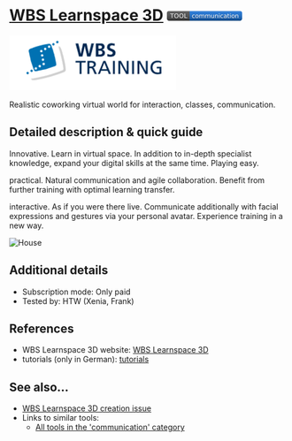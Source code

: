 # [WBS Learnspace 3D](https://www.wbsakademie.de/wbs-learnspace-3d/)  [<img src="images/communication.png" align="bottom">](https://github.com/e-CLOSE/Toolbox/issues?q=label%3A01_TOOL+label%3Acommunication)

[<img src="images/wbs.png" align="bottom" height="100" alt="wbs Logo">](https://www.wbsakademie.de/wbs-learnspace-3d/)

Realistic coworking virtual world for interaction, classes, communication.


## Detailed description & quick guide

Innovative.
Learn in virtual space. In addition to in-depth specialist knowledge, expand your digital skills at the same time. Playing easy.

practical.
Natural communication and agile collaboration. Benefit from further training with optimal learning transfer.

interactive.
As if you were there live. Communicate additionally with facial expressions and gestures via your personal avatar. Experience training in a new way.

![House](https://user-images.githubusercontent.com/96419022/157196938-b590571c-893e-42f3-833d-ce8be108c0d4.png)


## Additional details

- Subscription mode: Only paid
- Tested by: HTW (Xenia, Frank)


## References

- WBS Learnspace 3D website: [WBS Learnspace 3D](https://www.wbsakademie.de/wbs-learnspace-3d/)
- tutorials (only in German): [tutorials](https://www.youtube.com/channel/UCw8ns3pn_0voB87TQ60FZrw/videos)


## See also...

- [WBS Learnspace 3D creation issue](https://github.com/e-CLOSE/Toolbox/issues/125)
- Links to similar tools:
  - [All tools in the 'communication' category](https://github.com/e-CLOSE/Toolbox/issues?q=label%3A01_TOOL+label%3Acommunication)
